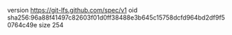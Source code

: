 version https://git-lfs.github.com/spec/v1
oid sha256:96a88f41497c82603f01d0ff38488e3b645c15758dcfd964bd2df9f50764c49e
size 254
